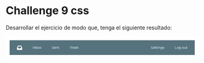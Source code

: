 # Challenge 9 css
Desarrollar el ejercicio de modo que, tenga el siguiente resultado:

![Imagen muestra](https://github.com/codigo-tecsup/09-css-flex-challenge3/blob/master/muestra.png?raw=true)
